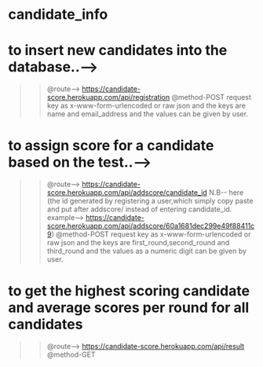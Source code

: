 # candidate_info

# to insert new candidates into the database..-->
>> @route--> https://candidate-score.herokuapp.com/api/registration
>> @method-POST
>> request key as x-www-form-urlencoded or raw json and the keys are name and email_address and the values can be given by user.


# to assign score for a candidate based on the test..-->
>> @route--> https://candidate-score.herokuapp.com/api/addscore/candidate_id
N.B-- here (the id generated by registering a user,which simply copy paste and put after addscore/ instead of entering candidate_id.    example--> https://candidate-score.herokuapp.com/api/addscore/60a1681dec299e49f88411c9)
>> @method-POST
>> request key as x-www-form-urlencoded or raw json and the keys are first_round,second_round and third_round and the values as a numeric digit can be given by user.


# to get the highest scoring candidate and average scores per round for all candidates
>> @route--> https://candidate-score.herokuapp.com/api/result
>> @method-GET
